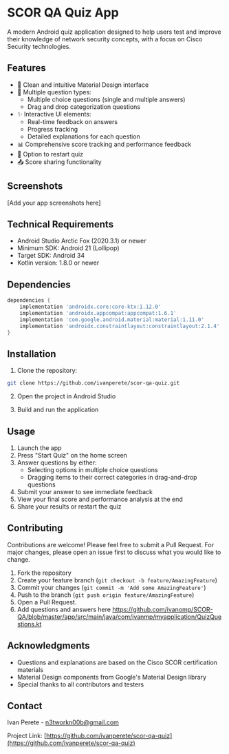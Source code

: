# SCOR QA Quiz App

A modern Android quiz application designed to help users test and improve their knowledge of network security concepts, with a focus on Cisco Security technologies.

## Features

- 📱 Clean and intuitive Material Design interface
- 🎯 Multiple question types:
  - Multiple choice questions (single and multiple answers)
  - Drag and drop categorization questions
- ✨ Interactive UI elements:
  - Real-time feedback on answers
  - Progress tracking
  - Detailed explanations for each question
- 📊 Comprehensive score tracking and performance feedback
- 🔄 Option to restart quiz
- 📤 Score sharing functionality

## Screenshots

[Add your app screenshots here]

## Technical Requirements

- Android Studio Arctic Fox (2020.3.1) or newer
- Minimum SDK: Android 21 (Lollipop)
- Target SDK: Android 34
- Kotlin version: 1.8.0 or newer

## Dependencies

```gradle
dependencies {
    implementation 'androidx.core:core-ktx:1.12.0'
    implementation 'androidx.appcompat:appcompat:1.6.1'
    implementation 'com.google.android.material:material:1.11.0'
    implementation 'androidx.constraintlayout:constraintlayout:2.1.4'
}
```

## Installation

1. Clone the repository:
```bash
git clone https://github.com/ivanperete/scor-qa-quiz.git
```

2. Open the project in Android Studio

3. Build and run the application

## Usage

1. Launch the app
2. Press "Start Quiz" on the home screen
3. Answer questions by either:
   - Selecting options in multiple choice questions
   - Dragging items to their correct categories in drag-and-drop questions
4. Submit your answer to see immediate feedback
5. View your final score and performance analysis at the end
6. Share your results or restart the quiz

## Contributing

Contributions are welcome! Please feel free to submit a Pull Request. For major changes, please open an issue first to discuss what you would like to change.

1. Fork the repository
2. Create your feature branch (`git checkout -b feature/AmazingFeature`)
3. Commit your changes (`git commit -m 'Add some AmazingFeature'`)
4. Push to the branch (`git push origin feature/AmazingFeature`)
5. Open a Pull Request.
6. Add questions and answers  here https://github.com/ivanomp/SCOR-QA/blob/master/app/src/main/java/com/ivanmp/myapplication/QuizQuestions.kt


## Acknowledgments

- Questions and explanations are based on the Cisco SCOR certification materials
- Material Design components from Google's Material Design library
- Special thanks to all contributors and testers

## Contact

Ivan Perete - n3tworkn00b@gmail.com

Project Link: [https://github.com/ivanperete/scor-qa-quiz](https://github.com/ivanperete/scor-qa-quiz) 
